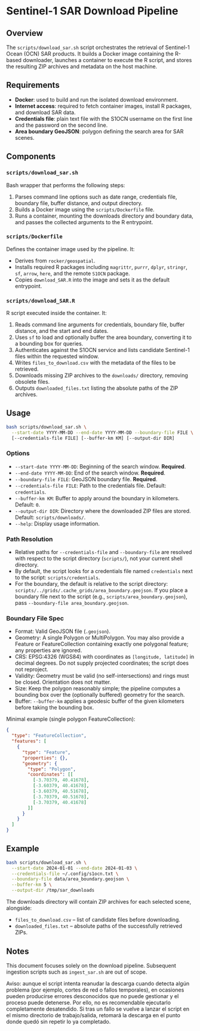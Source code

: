 # Sentinel-1 SAR Download Pipeline

## Overview
The `scripts/download_sar.sh` script orchestrates the retrieval of Sentinel-1 Ocean (OCN) SAR products.
It builds a Docker image containing the R-based downloader, launches a container to execute the
R script, and stores the resulting ZIP archives and metadata on the host machine.

## Requirements
- **Docker**: used to build and run the isolated download environment.
- **Internet access**: required to fetch container images, install R packages, and download SAR data.
- **Credentials file**: plain text file with the S1OCN username on the first line and the password on the second line.
- **Area boundary GeoJSON**: polygon defining the search area for SAR scenes.

## Components
### `scripts/download_sar.sh`
Bash wrapper that performs the following steps:
1. Parses command line options such as date range, credentials file, boundary file, buffer distance, and output directory.
2. Builds a Docker image using the `scripts/Dockerfile` file.
3. Runs a container, mounting the downloads directory and boundary data, and passes the collected arguments to the R entrypoint.

### `scripts/Dockerfile`
Defines the container image used by the pipeline. It:
- Derives from `rocker/geospatial`.
- Installs required R packages including `magrittr`, `purrr`, `dplyr`, `stringr`, `sf`, `arrow`, `here`, and the remote `S1OCN` package.
- Copies `download_SAR.R` into the image and sets it as the default entrypoint.

### `scripts/download_SAR.R`
R script executed inside the container. It:
1. Reads command line arguments for credentials, boundary file, buffer distance, and the start and end dates.
2. Uses `sf` to load and optionally buffer the area boundary, converting it to a bounding box for queries.
3. Authenticates against the S1OCN service and lists candidate Sentinel-1 files within the requested window.
4. Writes `files_to_download.csv` with the metadata of the files to be retrieved.
5. Downloads missing ZIP archives to the `downloads/` directory, removing obsolete files.
6. Outputs `downloaded_files.txt` listing the absolute paths of the ZIP archives.

## Usage
```bash
bash scripts/download_sar.sh \
  --start-date YYYY-MM-DD --end-date YYYY-MM-DD --boundary-file FILE \
  [--credentials-file FILE] [--buffer-km KM] [--output-dir DIR]
```

### Options
- `--start-date YYYY-MM-DD`: Beginning of the search window. **Required**.
- `--end-date YYYY-MM-DD`: End of the search window. **Required**.
- `--boundary-file FILE`: GeoJSON boundary file. **Required**.
- `--credentials-file FILE`: Path to the credentials file. Default: `credentials`.
- `--buffer-km KM`: Buffer to apply around the boundary in kilometers. Default: `0`.
- `--output-dir DIR`: Directory where the downloaded ZIP files are stored. Default: `scripts/downloads/`.
- `--help`: Display usage information.

### Path Resolution
- Relative paths for `--credentials-file` and `--boundary-file` are resolved with respect to the script directory (`scripts/`), not your current shell directory.
- By default, the script looks for a credentials file named `credentials` next to the script: `scripts/credentials`.
- For the boundary, the default is relative to the script directory: `scripts/../grids/.cache_grids/area_boundary.geojson`. If you place a boundary file next to the script (e.g., `scripts/area_boundary.geojson`), pass `--boundary-file area_boundary.geojson`.

### Boundary File Spec
- Format: Valid GeoJSON file (`.geojson`).
- Geometry: A single Polygon or MultiPolygon. You may also provide a Feature or FeatureCollection containing exactly one polygonal feature; any properties are ignored.
- CRS: EPSG:4326 (WGS84) with coordinates as `[longitude, latitude]` in decimal degrees. Do not supply projected coordinates; the script does not reproject.
- Validity: Geometry must be valid (no self-intersections) and rings must be closed. Orientation does not matter.
- Size: Keep the polygon reasonably simple; the pipeline computes a bounding box over the (optionally buffered) geometry for the search.
- Buffer: `--buffer-km` applies a geodesic buffer of the given kilometers before taking the bounding box.

Minimal example (single polygon FeatureCollection):
```json
{
  "type": "FeatureCollection",
  "features": [
    {
      "type": "Feature",
      "properties": {},
      "geometry": {
        "type": "Polygon",
        "coordinates": [[
          [-3.70379, 40.41678],
          [-3.60379, 40.41678],
          [-3.60379, 40.51678],
          [-3.70379, 40.51678],
          [-3.70379, 40.41678]
        ]]
      }
    }
  ]
}
```

## Example
```bash
bash scripts/download_sar.sh \
  --start-date 2024-01-01 --end-date 2024-01-03 \
  --credentials-file ~/.config/s1ocn.txt \
  --boundary-file data/area_boundary.geojson \
  --buffer-km 5 \
  --output-dir /tmp/sar_downloads
```

The downloads directory will contain ZIP archives for each selected scene, alongside:
- `files_to_download.csv` – list of candidate files before downloading.
- `downloaded_files.txt` – absolute paths of the successfully retrieved ZIPs.

## Notes
This document focuses solely on the download pipeline. Subsequent ingestion scripts such as
`ingest_sar.sh` are out of scope.

Aviso: aunque el script intenta reanudar la descarga cuando detecta algún problema (por ejemplo, cortes de red o fallos temporales), en ocasiones pueden producirse errores desconocidos que no puede gestionar y el proceso puede detenerse. Por ello, no es recomendable ejecutarlo completamente desatendido. Si tras un fallo se vuelve a lanzar el script en el mismo directorio de trabajo/salida, retomará la descarga en el punto donde quedó sin repetir lo ya completado.
